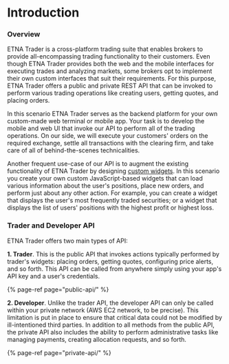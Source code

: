# Introduction

### Overview

ETNA Trader is a cross-platform trading suite that enables brokers to provide all-encompassing trading functionality to their customers. Even though ETNA Trader provides both the web and the mobile interfaces for executing trades and analyzing markets, some brokers opt to implement their own custom interfaces that suit their requirements. For this purpose, ETNA Trader offers a public and private REST API that can be invoked to perform various trading operations like creating users, getting quotes, and placing orders. 

In this scenario ETNA Trader serves as the backend platform for your own custom-made web terminal or mobile app. Your task is to develop the mobile and web UI that invoke our API to perform all of the trading operations. On our side, we will execute your customers' orders on the required exchange, settle all transactions with the clearing firm, and take care of all of behind-the-scenes technicalities.

Another frequent use-case of our API is to augment the existing functionality of ETNA Trader by designing [custom widgets](https://help.etnatrader.com/administrator-guide/administrators-widgets/system-widgets). In this scenario you create your own custom JavaScript-based widgets that can load various information about the user's positions, place new orders, and perform just about any other action. For example, you can create a widget that displays the user's most frequently traded securities; or a widget that displays the list of users' positions with the highest profit or highest loss.

### Trader and Developer API

ETNA Trader offers two main types of API:

**1. Trader**. This is the public API that invokes actions typically performed by trader's widgets: placing orders, getting quotes, configuring price alerts, and so forth. This API can be called from anywhere simply using your app's API key and a user's credentials. 

{% page-ref page="public-api/" %}

**2. Developer**. Unlike the trader API, the developer API can only be called within your private network \(AWS EC2 network, to be precise\). This limitation is put in place to ensure that critical data could not be modified by ill-intentioned third parties. In addition to all methods from the public API, the private API also includes the ability to perform administrative tasks like managing payments, creating allocation requests, and so forth.

{% page-ref page="private-api/" %}


